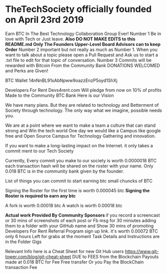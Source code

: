 # TheTechSociety officially founded on April 23rd 2019 
Earn BTC In The Best Technology Collaboration Group Ever!
Number 1 Be in love with Tech or Just leave. <strong>Also DO NOT MAKE EDITS to this README.md Only The Founders Upper-Level Board Advisors can to keep Order</strong>
Number 2 important but not really as much as Number 1. When you want to talk about a topic please open a Pull Request and Ask us to start a .txt file to edit for that topic of conversation. 
Number 3 Commits will be rewarded with Bitcoin From the Community Bank DONATIONS WELCOMED and Perks are Given!

BTC Wallet 14nNnBL91sAbNpww9oazzEnzP5oyd1ShXj

Developers For Rent Devs4rent.com Will pledge from now on 10% of profits Made to the Community BTC Bank
Here is our Vision

We have many plans. But they are related to technology and Betterment of Society through technology. The only way what we imagine, possible needs you.

We are at a point where we want to make a team a culture that can stand strong and Win the tech world One day we would like a Campus like google free and Open Source Campus for Technology Gathering and innovation. 

If you want to make a long-lasting impact on the Internet. it only takes a commit ment to our Tech Society 

Currently, Every commit you make to our society is worth 0.0000018 BTC each transaction hash will be shared on the roster with your name. Only 0.018 BTC is in the community bank given by the founder. 

List of things you can commit to start earning btc small chuncks of BTC 

Signing the Roster for the first time is worth 0.000045 btc <strong>Signing the Roster is required to earn any btc</strong> 

A fork is worth 0.00018 btc 
A watch is worth 0.00018 btc

<strong> Actual work Provided By Community Sponsors  </strong>
if you record a screencast or 30 mins of screenshots of each post or Fb msg for 30 miniutes adding them to a folder with your GitHub name and Show 30 mins of promoting Developers For Rent Referral Program sign up link. it's worth 0.00072 BTC only 6 hours Left for grabs at the moment Task Details and Instructions are in the Folder Gigs

Relevant Info here is a Cheat Sheet for new Git Hub users https://www.git-tower.com/blog/git-cheat-sheet 
DUE to FEES from the Blockchain Payouts made at 0.018 BTC for Fee Free transfer Or you Pay the BlockChain transaction Fee


